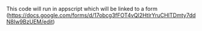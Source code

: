 This code will run in appscript which will be linked to a form (https://docs.google.com/forms/d/17obcg3fFOT4vQl2HtlrYruCHlTDmty7ddN8Iw9BzUEM/edit)
